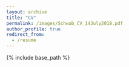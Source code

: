 ```yaml
---
layout: archive
title: "CV"
permalink: /images/Schwab_CV_14July2018.pdf
author_profile: true
redirect_from:
  - /resume
---
```


{% include base_path %}

